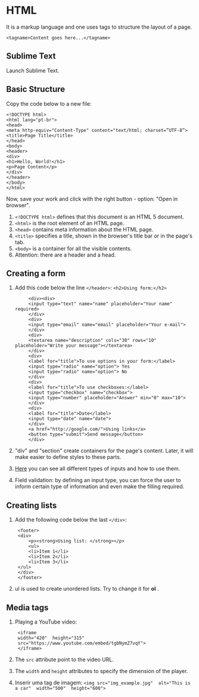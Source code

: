 # HTML
It is a markup language and one uses tags to structure the layout of a page. 

    <tagname>Content goes here...</tagname>
    
## Sublime Text 

Launch Sublime Text.

## Basic Structure

Copy the code below to a new file:

    <!DOCTYPE html>
    <html lang="pt-br">
    <head>
    <meta http-equiv="Content-Type" content="text/html; charset=”UTF-8”>
    <title>Page Title</title>
    </head>
    <body>
    <header>
    <div>
    <h1>Hello, World!</h1>
    <p>Page Content</p> 
    </div>
    </header>
    </body>
    </html>

Now, save your work and click with the right button - option: "Open in browser".
1. `<!DOCTYPE html>` defines that this document is an HTML 5 document.
2. `<html>` is the root element of an HTML page.
3. `<head>` contains meta information about the HTML page.
4. `<title>` specifies a title, shown in the browser's title bar or in the page's tab.
5. `<body>` is a container for all the visible contents.
6. Attention: there are a header and a head. 

## Creating a form

1. Add this code below the line `</header>`:
`<h2>Using form:</h2>`
	
    

            <div><div>
        	<input type="text" name="name" placeholder="Your name" required>
        	</div>
        	<div>
        	<input type="email" name="email" placeholder="Your e-mail">
        	</div>
        	<div>
        	<textarea name="description" cols="30" rows="10" placeholder="Write your message"></textarea>
        	</div>
        	<div>
        	<label for="title">To use options in your form:</label>
        	<input type="radio" name="option"> Yes
        	<input type="radio" name="option"> No 
        	</div>
        	<div>
        	<label for="title">To use checkboxes:</label>
        	<input type="checkbox" name="checkbox">
        	<input type="number" placeholder="Answer" min="0" max="10">
        	</div>
        	<div>
        	<label for="title">Date</label>
        	<input type="date" name="date">
        	</div>
        	<a href="http://google.com/">Using links</a>
        	<button type="submit">Send message</button>
        	</div>

2. "div" and "section" create containers for the page's content. Later, it will make easier to define styles to these parts.
3. [Here](https://www.w3schools.com/html/html_form_input_types.asp) you can see all different types of inputs and how to use them.
4. Field validation: by defining an input type, you can force the user to inform certain type of information and even make the filling required.

## Creating lists

1. Add the following code below the last `</div>`:

        
        <footer>
        <div>
            <p><strong>Using list: </strong></p>
            <ul>
            <li>Item 1</li>
            <li>Item 2</li>
            <li>Item 3</li>
        </ul>
        </div>    
        </footer>
3. ul is used to create unordered lists. Try to change it for **ol** .

## Media tags

1. Playing a YouTube video: 

        
        <iframe 
        width="420"  height="315"  
        src="https://www.youtube.com/embed/tgbNymZ7vqY">  
        </iframe>
2. The `src` attribute point to the video URL.
3. The `width` and `height` attributes to specify the dimension of the player.
4. Inserir uma tag de imagem: 
 `<img src="img_example.jpg"  alt="This is a car"  width="500"  height="600">`
